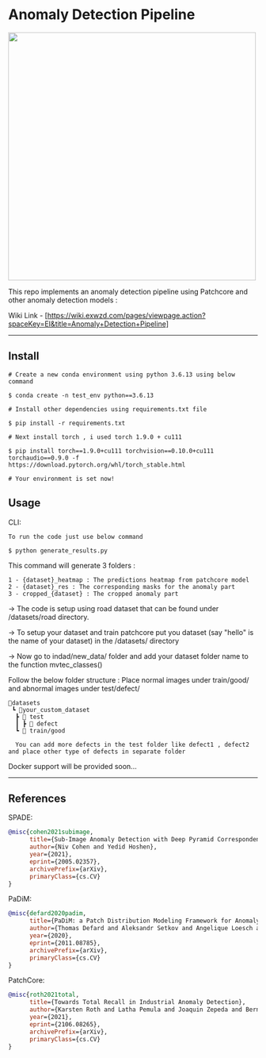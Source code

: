 # Anomaly Detection Pipeline



<img src="docs/example_anomaly_maps.png" width="500"/>

This repo implements an anomaly detection pipeline using Patchcore and other anomaly detection models :

Wiki Link - [https://wiki.exwzd.com/pages/viewpage.action?spaceKey=EI&title=Anomaly+Detection+Pipeline]

---

## Install

```shell
# Create a new conda environment using python 3.6.13 using below command

$ conda create -n test_env python==3.6.13

# Install other dependencies using requirements.txt file

$ pip install -r requirements.txt

# Next install torch , i used torch 1.9.0 + cu111

$ pip install torch==1.9.0+cu111 torchvision==0.10.0+cu111 torchaudio==0.9.0 -f https://download.pytorch.org/whl/torch_stable.html

# Your environment is set now!
```

## Usage

CLI:
```shell
To run the code just use below command

$ python generate_results.py
```
This command will generate 3 folders : 

    1 - {dataset}_heatmap : The predictions heatmap from patchcore model
    2 - {dataset}_res : The corresponding masks for the anomaly part
    3 - cropped_{dataset} : The cropped anomaly part

-> The code is setup using road dataset that can be found under /datasets/road directory.

-> To setup your dataset and train patchcore put you dataset (say "hello" is the name of your dataset) in the /datasets/ directory

-> Now go to indad/new_data/ folder and add your dataset folder name to the function mvtec_classes()

Follow the below folder structure : Place normal images under train/good/  and abnormal images under test/defect/


```
📂datasets
 ┗ 📂your_custom_dataset
  ┣ 📂 test
  ┃ ┣ 📂 defect
  ┗ 📂 train/good
  
  You can add more defects in the test folder like defect1 , defect2 and place other type of defects in separate folder
```
Docker support will be provided soon...

---



## References

SPADE:
```bibtex
@misc{cohen2021subimage,
      title={Sub-Image Anomaly Detection with Deep Pyramid Correspondences}, 
      author={Niv Cohen and Yedid Hoshen},
      year={2021},
      eprint={2005.02357},
      archivePrefix={arXiv},
      primaryClass={cs.CV}
}
```

PaDiM:
```bibtex
@misc{defard2020padim,
      title={PaDiM: a Patch Distribution Modeling Framework for Anomaly Detection and Localization}, 
      author={Thomas Defard and Aleksandr Setkov and Angelique Loesch and Romaric Audigier},
      year={2020},
      eprint={2011.08785},
      archivePrefix={arXiv},
      primaryClass={cs.CV}
}
```

PatchCore:
```bibtex
@misc{roth2021total,
      title={Towards Total Recall in Industrial Anomaly Detection}, 
      author={Karsten Roth and Latha Pemula and Joaquin Zepeda and Bernhard Schölkopf and Thomas Brox and Peter Gehler},
      year={2021},
      eprint={2106.08265},
      archivePrefix={arXiv},
      primaryClass={cs.CV}
}
```
